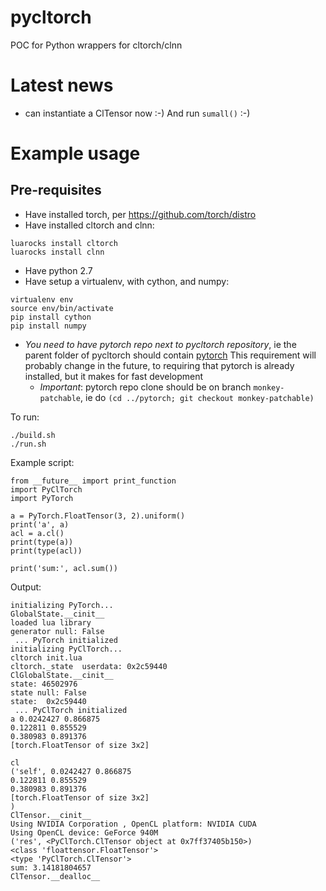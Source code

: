 # pycltorch
POC for Python wrappers for cltorch/clnn

# Latest news

* can instantiate a ClTensor now :-)  And run `sumall()` :-)

# Example usage

## Pre-requisites

* Have installed torch, per https://github.com/torch/distro
* Have installed cltorch and clnn:
```
luarocks install cltorch
luarocks install clnn
```
* Have python 2.7
* Have setup a virtualenv, with cython, and numpy:
```
virtualenv env
source env/bin/activate
pip install cython
pip install numpy
```
* *You need to have pytorch repo next to pycltorch repository*, ie the parent folder of pycltorch should contain [pytorch](https://github.com/hughperkins/pytorch)  This requirement will probably change in the future, to requiring that pytorch is already installed, but it makes for fast development
  * *Important*: pytorch repo clone should be on branch `monkey-patchable`, ie do `(cd ../pytorch; git checkout monkey-patchable)`

To run:
```
./build.sh
./run.sh
```

Example script:
```
from __future__ import print_function
import PyClTorch
import PyTorch

a = PyTorch.FloatTensor(3, 2).uniform()
print('a', a)
acl = a.cl()
print(type(a))
print(type(acl))

print('sum:', acl.sum())
```

Output:
```
initializing PyTorch...
GlobalState.__cinit__
loaded lua library
generator null: False
 ... PyTorch initialized
initializing PyClTorch...
cltorch init.lua
cltorch._state	userdata: 0x2c59440
ClGlobalState.__cinit__
state: 46502976
state null: False
state:  0x2c59440
 ... PyClTorch initialized
a 0.0242427 0.866875
0.122811 0.855529
0.380983 0.891376
[torch.FloatTensor of size 3x2]

cl
('self', 0.0242427 0.866875
0.122811 0.855529
0.380983 0.891376
[torch.FloatTensor of size 3x2]
)
ClTensor.__cinit__
Using NVIDIA Corporation , OpenCL platform: NVIDIA CUDA
Using OpenCL device: GeForce 940M
('res', <PyClTorch.ClTensor object at 0x7ff37405b150>)
<class 'floattensor.FloatTensor'>
<type 'PyClTorch.ClTensor'>
sum: 3.14181804657
ClTensor.__dealloc__
```

